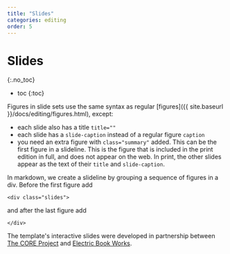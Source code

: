 ```yaml
---
title: "Slides"
categories: editing
order: 5
---
```


# Slides
{:.no_toc}

* toc
{:toc}

Figures in slide sets use the same syntax as regular [figures]({{ site.baseurl }}/docs/editing/figures.html), except:

* each slide also has a title `title=""`
* each slide has a `slide-caption` instead of a regular figure `caption`
* you need an extra figure with `class="summary"` added. This can be the first figure in a slideline. This is the figure that is included in the print edition in full, and does not appear on the web. In print, the other slides appear as the text of their `title` and `slide-caption`.

In markdown, we create a slideline by grouping a sequence of figures in a div. Before the first figure add

`<div class="slides">`

and after the last figure add

`</div>`

The template's interactive slides were developed in partnership between [The CORE Project](https://core-econ.org) and [Electric Book Works](https://electricbookworks).
